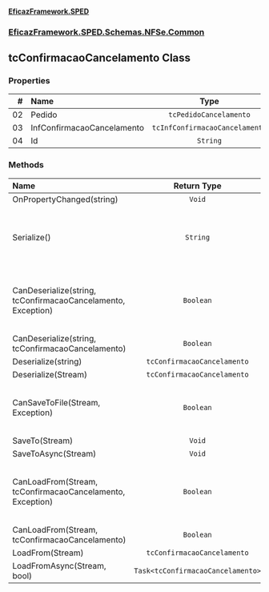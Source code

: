 #### [EficazFramework.SPED](EficazFrameworkSPED.md 'EficazFramework SPED')
### [EficazFramework.SPED.Schemas.NFSe.Common](EficazFramework.SPED.Schemas.NFSe.Common.md 'EficazFramework.SPED.Schemas.NFSe.Common')

## tcConfirmacaoCancelamento Class
### Properties

| # | Name | Type | |
| ---: | :--- | :---: | :--- |
| 02 | Pedido | `tcPedidoCancelamento` |  |
| 03 | InfConfirmacaoCancelamento | `tcInfConfirmacaoCancelamento` |  |
| 04 | Id | `String` |  |
### Methods

| Name | Return Type | |
| :--- | :---: | :--- |
| OnPropertyChanged(string) | `Void` |  |
| Serialize() | `String` | Serializes current TNfeProc object into an XML document |
| CanDeserialize(string, tcConfirmacaoCancelamento, Exception) | `Boolean` | Deserializes workflow markup into an TNfeProc object |
| CanDeserialize(string, tcConfirmacaoCancelamento) | `Boolean` |  |
| Deserialize(string) | `tcConfirmacaoCancelamento` |  |
| Deserialize(Stream) | `tcConfirmacaoCancelamento` |  |
| CanSaveToFile(Stream, Exception) | `Boolean` | Serializes current TNfeProc object into file |
| SaveTo(Stream) | `Void` |  |
| SaveToAsync(Stream) | `Void` |  |
| CanLoadFrom(Stream, tcConfirmacaoCancelamento, Exception) | `Boolean` | Deserializes xml markup from file into an TNfeProc object |
| CanLoadFrom(Stream, tcConfirmacaoCancelamento) | `Boolean` |  |
| LoadFrom(Stream) | `tcConfirmacaoCancelamento` |  |
| LoadFromAsync(Stream, bool) | `Task<tcConfirmacaoCancelamento>` |  |
